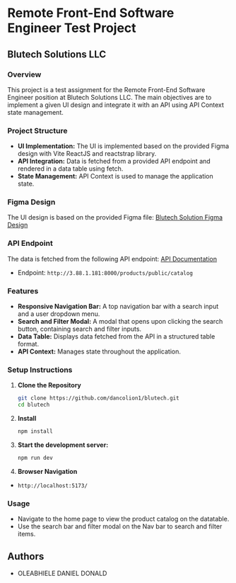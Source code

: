 
# Remote Front-End Software Engineer Test Project

## Blutech Solutions LLC

### Overview

This project is a test assignment for the Remote Front-End Software Engineer position at Blutech Solutions LLC. The main objectives are to implement a given UI design and integrate it with an API using API Context state management.

### Project Structure

- **UI Implementation:** The UI is implemented based on the provided Figma design with Vite ReactJS and reactstrap library.
- **API Integration:** Data is fetched from a provided API endpoint and rendered in a data table using fetch.
- **State Management:** API Context is used to manage the application state.

### Figma Design

The UI design is based on the provided Figma file:
[Blutech Solution Figma Design](https://www.figma.com/design/5YoDO1EKuVGMJK77g2CY43/Blutech-solution?node-id=425-359&t=fCesi5WRWJUPge5L-0)

### API Endpoint

The data is fetched from the following API endpoint:
[API Documentation](http://3.88.1.181:8000/docs)

- Endpoint: `http://3.88.1.181:8000/products/public/catalog`

### Features

- **Responsive Navigation Bar:** A top navigation bar with a search input and a user dropdown menu.
- **Search and Filter Modal:** A modal that opens upon clicking the search button, containing search and filter inputs.
- **Data Table:** Displays data fetched from the API in a structured table format.
- **API Context:** Manages state throughout the application.

### Setup Instructions

1. **Clone the Repository**
   ```sh
   git clone https://github.com/dancolion1/blutech.git
   cd blutech

2. **Install**
   ```sh
   npm install

3. **Start the development server:**
   ```sh
   npm run dev

4. **Browser Navigation**
- `http://localhost:5173/`


### Usage

- Navigate to the home page to view the product catalog on the datatable.
- Use the search bar and filter modal on the Nav bar to search and filter items.


## Authors

- OLEABHIELE DANIEL DONALD

